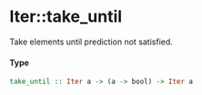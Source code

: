 # Iter::take\_until

Take elements until prediction not satisfied.

#### Type
```haskell
take_until :: Iter a -> (a -> bool) -> Iter a
```

